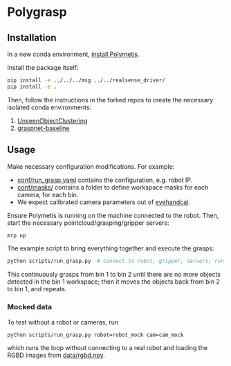 # Polygrasp

## Installation

In a new conda environment, [install Polymetis](https://facebookresearch.github.io/fairo/polymetis/installation.html#simple).

Install the package itself:

```bash
pip install -e ../../../msg ../../realsense_driver/
pip install -e .
```

Then, follow the instructions in the forked repos to create the necessary isolated conda environments:

1. [UnseenObjectClustering](https://github.com/1heart/UnseenObjectClustering)
1. [graspnet-baseline](https://github.com/1heart/graspnet-baseline)

## Usage

Make necessary configuration modifications. For example:
- [conf/run_grasp.yaml](./conf/run_grasp.yaml) contains the configuration, e.g. robot IP.
- [conf/masks/](./conf/masks/) contains a folder to define workspace masks for each camera, for each bin.
- We expect calibrated camera parameters out of [eyehandcal](../eyehandcal).


Ensure Polymetis is running on the machine connected to the robot. Then, start the necessary pointcloud/grasping/gripper servers:

```bash
mrp up
```

The example script to bring everything together and execute the grasps:

```bash
python scripts/run_grasp.py  # Connect to robot, gripper, servers; run grasp
```

This continuously grasps from bin 1 to bin 2 until there are no more objects detected in the bin 1 workspace; then it moves the objects back from bin 2 to bin 1, and repeats.

### Mocked data

To test without a robot or cameras, run

```bash
python scripts/run_grasp.py robot=robot_mock cam=cam_mock
```

which runs the loop without connecting to a real robot and loading the RGBD images from [data/rgbd.npy](data/rgbd.npy).
